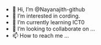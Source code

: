 - 👋 Hi, I’m @Nayanajith-github
- 👀 I’m interested in cording.
- 🌱 I’m currently learning ICT0
- 💞️ I’m looking to collaborate on ...
- 📫 How to reach me ...

<!---
Nayanajith-github/Nayanajith-github is a ✨ special ✨ repository because its `README.md` (this file) appears on your GitHub profile.
You can click the Preview link to take a look at your changes.
--->
